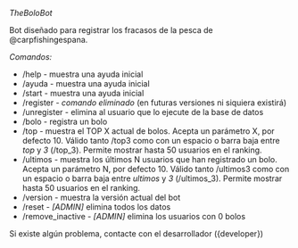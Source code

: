 *TheBoloBot*

Bot diseñado para registrar los fracasos de la pesca de @carpfishingespana.

*Comandos:*

- /help - muestra una ayuda inicial
- /ayuda - muestra una ayuda inicial
- /start - muestra una ayuda inicial
- /register - *comando eliminado* (en futuras versiones ni siquiera existirá)
- /unregister - elimina al usuario que lo ejecute de la base de datos
- /bolo - registra un bolo
- /top - muestra el TOP X actual de bolos. Acepta un parámetro X, por defecto 10. Válido tanto /top3 como con un espacio o barra baja entre *top* y *3* (/top\_3). Permite mostrar hasta 50 usuarios en el ranking.
- /ultimos - muestra los últimos N usuarios que han registrado un bolo. Acepta un parámetro N, por defecto 10. Válido tanto /ultimos3 como con un espacio o barra baja entre *ultimos* y *3* (/ultimos\_3). Permite mostrar hasta 50 usuarios en el ranking.
- /version - muestra la versión actual del bot
- /reset - *[ADMIN]* elimina todos los datos
- /remove\_inactive - *[ADMIN]* elimina los usuarios con 0 bolos

Si existe algún problema, contacte con el desarrollador ({developer})
